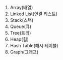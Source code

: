 1. Array(배열)
2. Linked List(연결 리스트)
3. Stack(스택)
4. Queue(큐)
5. Tree(트리)
6. Heap(힙)
7. Hash Table(해시 테이블)
8. Graph(그래프)
